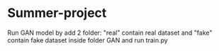 # Summer-project
Run GAN model by add 2 folder: "real" contain real dataset and "fake" contain fake dataset inside folder GAN and run train.py